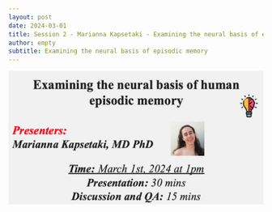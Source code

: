 ```yaml
---
layout: post
date: 2024-03-01
title: Session 2 - Marianna Kapsetaki - Examining the neural basis of episodic memory
author: empty
subtitle: Examining the neural basis of episodic memory
---
```


![session-02](/assets/posters/session_2.png)
